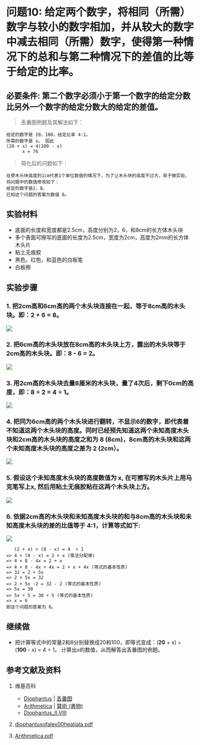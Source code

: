 # 问题10: 给定两个数字，将相同（所需）数字与较小的数字相加，并从较大的数字中减去相同（所需）数字，使得第一种情况下的总和与第二种情况下的差值的比等于给定的比率。

## 必要条件: 第二个数字必须小于第一个数字的给定分数比另外一个数字的给定分数大的给定的差值。

> 丢番图例题及其解法如下：
>  
	给定的数字是 20，100，给定比率 4:1。
	所需的数字是 x。 因此
	(20 + x) = 4(100 - x)
	      x = 76

> 简化后的问题如下：
>  
	在使木头块高度的1cm代表1个单位数值的情况下，为了让木头块的高度不过大，易于做实验，将问题中的数值修改如下：
	给定的数字是2，8。
	已知这个问题的答案为数值 6。

## 实验材料

- 底面的长度和宽度都是2.5cm，高度分别为2，6，和8cm的长方体木头块
- 多个表面可擦写的底面的长度为2.5cm，宽度为2cm，高度为2mm的长方体木头片
- 粘土无痕胶
- 黑色，红色，和蓝色的白板笔
- 白板擦

## 实验步骤

### 1. 把2cm高和6cm高的两个木头块连接在一起，等于8cm高的木头块。即：2 + 6 = 8。
![](/images/函数和极限/丢番图的《算术》中典型的推演实验/卷1/问题10/1a1.jpg)

### 2. 把6cm高的木头块放在8cm高的木头块上方，露出的木头块等于2cm高的木头块。即：8 - 6 = 2。
![](/images/函数和极限/丢番图的《算术》中典型的推演实验/卷1/问题10/1a2.jpg)

### 3. 用2cm高的木头块去量8厘米的木头块，量了4次后，剩下0cm的高度，即：8 ÷ 2 = 4 ÷ 1。
![](/images/函数和极限/丢番图的《算术》中典型的推演实验/卷1/问题10/1a3.jpg)

### 4. 把同为6cm高的两个木头块进行翻转，不显示6的数字，即代表着不知道这两个木头块的高度。同时已经预先知道这两个未知高度木头块和2cm高的木头块的高度之和为 8 (8cm)，8cm高的木头块和这两个未知高度木头块的高度之差为 2 (2cm）。
![](/images/函数和极限/丢番图的《算术》中典型的推演实验/卷1/问题10/1a4.jpg)

### 5. 假设这个未知高度木头块的高度数值为 x, 在可擦写的木头片上用马克笔写上x, 然后用粘土无痕胶粘在这两个木头块上方。
![](/images/函数和极限/丢番图的《算术》中典型的推演实验/卷1/问题10/1a5.jpg)

### 6. 依据2cm高的木头块和未知高度木头块的和与8cm高的木头块和未知高度木头块的差的比值等于 4:1，计算等式如下:
![](/images/函数和极限/丢番图的《算术》中典型的推演实验/卷1/问题10/1a6.jpg)

	   (2 + x) ÷ (8 - x) = 4  ÷ 1 
	=> 4 × (8 - x) = 2 + x (乘法分配律)
	=> 4 × 8 - 4x = 2 + x
	=> 4 × 8 - 4x + 4x = 2 + x + 4x (等式的基本性质)
	=> 32 = 2 + 5x
	=> 2 + 5x = 32 
	=> 2 + 5x -2 = 32 - 2 (等式的基本性质)
	=> 5x = 30
	=> 5x ÷ 5 = 30 ÷ 5 (等式的基本性质)
	=> x = 6
	即这个问题的答案为 6。  

## 继续做

- 把计算等式中的常量2和8分别替换成20和100，即等式变成：(**20** + x) ÷ (**100** - x) = 4  ÷ 1。 计算出x的数值，从而解答出丢番图的例题。

## 参考文献及资料

1. 维基百科
	- [Diophantus](https://en.wikipedia.org/wiki/Diophantus) | [丢番图](https://zh.wikipedia.org/wiki/丢番图) 
	- [Arithmetica](https://en.wikipedia.org/wiki/Arithmetica) | [算術 (書物)](https://ja.wikipedia.org/wiki/%E7%AE%97%E8%A1%93_(%E6%9B%B8%E7%89%A9)) 
	- [Diophantus_II.VIII](https://en.wikipedia.org/wiki/Diophantus_II.VIII) 

2. [diophantusofalex00heatiala.pdf](https://archive.org/download/diophantusofalex00heatiala/diophantusofalex00heatiala.pdf) 
3. [Arithmetica.pdf](https://staff.um.edu.mt/jmus1/Diophantus.pdf) 



